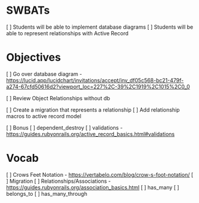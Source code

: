 # SWBATs

[ ] Students will be able to implement database diagrams
[ ] Students will be able to represent relationships with Active Record

# Objectives

[ ] Go over database diagram - https://lucid.app/lucidchart/invitations/accept/inv_df05c568-bc21-479f-a274-67cfd50616d2?viewport_loc=227%2C-39%2C1919%2C1015%2C0_0

[ ] Review Object Relationships without db

[ ] Create a migration that represents a relationship
[ ] Add relationship macros to active record model

[ ] Bonus
    [ ] dependent_destroy
    [ ] validations - https://guides.rubyonrails.org/active_record_basics.html#validations

# Vocab

[ ] Crows Feet Notation - https://vertabelo.com/blog/crow-s-foot-notation/
[ ] Migration
[ ] Relationships/Associations - https://guides.rubyonrails.org/association_basics.html
    [ ] has_many
    [ ] belongs_to
    [ ] has_many_through